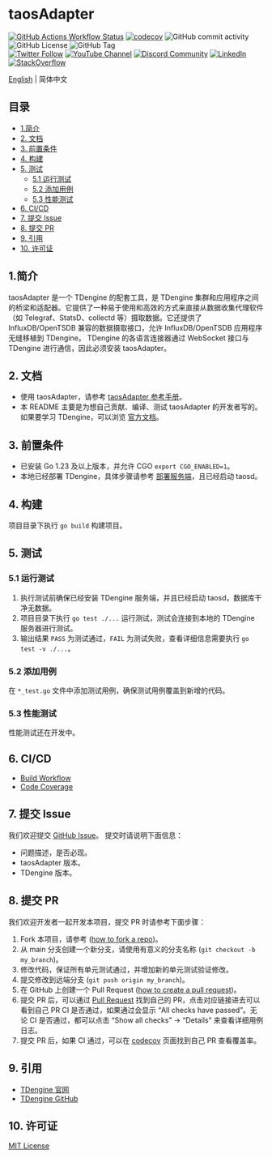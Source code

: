<!-- omit in toc -->

# taosAdapter

<!-- omit in toc -->
[![GitHub Actions Workflow Status](https://img.shields.io/github/actions/workflow/status/taosdata/taosadapter/build.yml)](https://github.com/taosdata/taosadapter/actions/workflows/build.yml)
[![codecov](https://codecov.io/gh/taosdata/taosadapter/graph/badge.svg?token=WCN19U180U)](https://codecov.io/gh/taosdata/taosadapter)
![GitHub commit activity](https://img.shields.io/github/commit-activity/m/taosdata/taosadapter)
![GitHub License](https://img.shields.io/github/license/taosdata/taosadapter)
![GitHub Tag](https://img.shields.io/github/v/tag/taosdata/taosadapter?label=latest)
<br />
[![Twitter Follow](https://img.shields.io/twitter/follow/tdenginedb?label=TDengine&style=social)](https://twitter.com/tdenginedb)
[![YouTube Channel](https://img.shields.io/badge/Subscribe_@tdengine--white?logo=youtube&style=social)](https://www.youtube.com/@tdengine)
[![Discord Community](https://img.shields.io/badge/Join_Discord--white?logo=discord&style=social)](https://discord.com/invite/VZdSuUg4pS)
[![LinkedIn](https://img.shields.io/badge/Follow_LinkedIn--white?logo=linkedin&style=social)](https://www.linkedin.com/company/tdengine)
[![StackOverflow](https://img.shields.io/badge/Ask_StackOverflow--white?logo=stackoverflow&style=social&logoColor=orange)](https://stackoverflow.com/questions/tagged/tdengine)

[English](README.md) | 简体中文

<!-- omit in toc -->

## 目录

<!-- omit in toc -->

- [1.简介](#1简介)
- [2. 文档](#2-文档)
- [3. 前置条件](#3-前置条件)
- [4. 构建](#4-构建)
- [5. 测试](#5-测试)
    - [5.1 运行测试](#51-运行测试)
    - [5.2 添加用例](#52-添加用例)
    - [5.3 性能测试](#53-性能测试)
- [6. CI/CD](#6-cicd)
- [7. 提交 Issue](#7-提交-issue)
- [8. 提交 PR](#8-提交-pr)
- [9. 引用](#9-引用)
- [10. 许可证](#10-许可证)

## 1.简介

taosAdapter 是一个 TDengine 的配套工具，是 TDengine 集群和应用程序之间的桥梁和适配器。它提供了一种易于使用和高效的方式来直接从数据收集代理软件（如
Telegraf、StatsD、collectd 等）摄取数据。它还提供了 InfluxDB/OpenTSDB 兼容的数据摄取接口，允许 InfluxDB/OpenTSDB 应用程序无缝移植到
TDengine。 TDengine 的各语言连接器通过 WebSocket 接口与 TDengine 进行通信，因此必须安装 taosAdapter。

## 2. 文档

- 使用 taosAdapter，请参考 [taosAdapter 参考手册](https://docs.taosdata.com/reference/components/taosadapter/)。
- 本 README 主要是为想自己贡献、编译、测试 taosAdapter 的开发者写的。如果要学习
  TDengine，可以浏览 [官方文档](https://docs.taosdata.com/)。

## 3. 前置条件

- 已安装 Go 1.23 及以上版本，并允许 CGO `export CGO_ENABLED=1`。
- 本地已经部署 TDengine，具体步骤请参考 [部署服务端](https://docs.taosdata.com/get-started/package/)，且已经启动 taosd。

## 4. 构建

项目目录下执行 `go build` 构建项目。

## 5. 测试

### 5.1 运行测试

1. 执行测试前确保已经安装 TDengine 服务端，并且已经启动 taosd，数据库干净无数据。
2. 项目目录下执行 `go test ./...` 运行测试，测试会连接到本地的 TDengine 服务器进行测试。
3. 输出结果 `PASS` 为测试通过，`FAIL` 为测试失败，查看详细信息需要执行 `go test -v ./...`。

### 5.2 添加用例

在 `*_test.go` 文件中添加测试用例，确保测试用例覆盖到新增的代码。

### 5.3 性能测试

性能测试还在开发中。

## 6. CI/CD

- [Build Workflow](https://github.com/taosdata/taosadapter/actions/workflows/build.yml)
- [Code Coverage](https://app.codecov.io/gh/taosdata/taosadapter)

## 7. 提交 Issue

我们欢迎提交 [GitHub Issue](https://github.com/taosdata/taosadapter/issues/new?template=Blank+issue)。 提交时请说明下面信息：

- 问题描述，是否必现。
- taosAdapter 版本。
- TDengine 版本。

## 8. 提交 PR

我们欢迎开发者一起开发本项目，提交 PR 时请参考下面步骤：

1. Fork 本项目，请参考 ([how to fork a repo](https://docs.github.com/en/get-started/quickstart/fork-a-repo))。
2. 从 main 分支创建一个新分支，请使用有意义的分支名称 (`git checkout -b my_branch`)。
3. 修改代码，保证所有单元测试通过，并增加新的单元测试验证修改。
4. 提交修改到远端分支 (`git push origin my_branch`)。
5. 在 GitHub 上创建一个 Pull
   Request ([how to create a pull request](https://docs.github.com/en/pull-requests/collaborating-with-pull-requests/proposing-changes-to-your-work-with-pull-requests/creating-a-pull-request))。
6. 提交 PR 后，可以通过 [Pull Request](https://github.com/taosdata/taosadapter/pulls) 找到自己的 PR，点击对应链接进去可以看到自己
   PR CI 是否通过，如果通过会显示 “All checks have passed”。无论 CI 是否通过，都可以点击 “Show all checks” -> “Details”
   来查看详细用例日志。
7. 提交 PR 后，如果 CI 通过，可以在 [codecov](https://app.codecov.io/gh/taosdata/taosadapter/pulls) 页面找到自己 PR 查看覆盖率。

## 9. 引用

- [TDengine 官网](https://www.taosdata.com/)
- [TDengine GitHub](https://github.com/taosdata/TDengine)

## 10. 许可证

[MIT License](./LICENSE)
